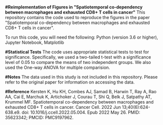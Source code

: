 **#Reimplementation of Figures in "Spatiotemporal co-dependency between macrophages and exhausted CD8+ T cells in cancer"**
This repository contains the code used to reproduce the figures in the paper "Spatiotemporal co-dependency between macrophages and exhausted CD8+ T cells in cancer".

To run this code, you will need the following:
Python (version 3.6 or higher),
Jupyter Notebook,
Matplotlib

**#Statistical Tests**
The code uses appropriate statistical tests to test for significance. Specifically, we used a two-tailed t-test with a significance level of 0.05 to compare the 
means of two independent groups. We also used the One-way ANOVA for multiple comparision.

**#Notes**
The data used in this study is not included in this repository. Please refer to the original paper for information on accessing the data.


**#Reference**
Kersten K, Hu KH, Combes AJ, Samad B, Harwin T, Ray A, Rao AA, Cai E, Marchuk K, Artichoker J, Courau T, Shi Q, Belk J, Satpathy AT, Krummel MF. Spatiotemporal 
co-dependency between macrophages and exhausted CD8+ T cells in cancer. Cancer Cell. 2022 Jun 13;40(6):624-638.e9. doi: 10.1016/j.ccell.2022.05.004. Epub 2022 
May 26. PMID: 35623342; PMCID: PMC9197962.
